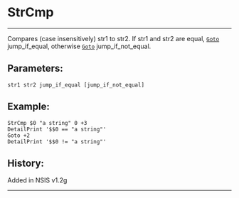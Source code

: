 # StrCmp

---

Compares (case insensitively) str1 to str2. If str1 and str2 are equal, [`Goto`][1] jump_if_equal, otherwise [`Goto`][1] jump_if_not_equal.

## Parameters:

    str1 str2 jump_if_equal [jump_if_not_equal]

## Example:

	StrCmp $0 "a string" 0 +3
	DetailPrint '$$0 == "a string"'
	Goto +2
	DetailPrint '$$0 != "a string"'

## History:

Added in NSIS v1.2g

---

[1]: Goto.md